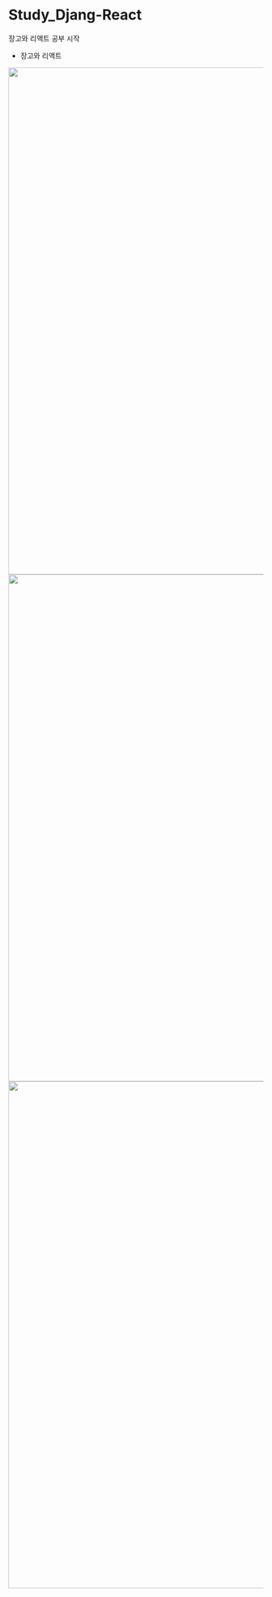 # Study_Djang-React
장고와 리액트 공부 시작

- 장고와 리액트
<img width='1000' src='https://c.neh.tw/thumb/f/720/comdlpng6968821.jpg'>
<img width='1000' src='https://w7.pngwing.com/pngs/159/366/png-transparent-django-python-computer-icons-logo-python-text-label-rectangle.png'>
<img width='1000' src='https://www.pngfind.com/pngs/m/638-6386507_10-years-of-experience-react-native-logo-svg.png'>